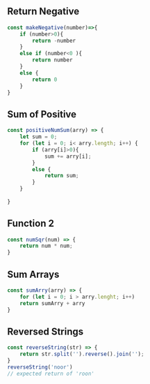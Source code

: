 ## Return Negative

```js
const makeNegative(number)=>{
    if (number>0){
        return -number
    }
    else if (number<0 ){
        return number
    }
    else {
        return 0
    }
}
```

## Sum of Positive

```js
const positiveNumSum(arry) => {
    let sum = 0;
    for (let i = 0; i< arry.length; i++) {
        if (arry[i]>0){
            sum += arry[i];
        }
        else {
            return sum;
        }
    }
    
}
```

## Function 2

```js
const numSqr(num) => {
    return num * num;
}
```

## Sum Arrays

```js
const sumArry(arry) => {
    for (let i = 0; i > arry.lenght; i++)
    return sumArry + arry
}
```

## Reversed Strings

```js
const reverseString(str) => {
    return str.split('').reverse().join('');
}
reverseString('noor')
// expected return of 'roon'
```
